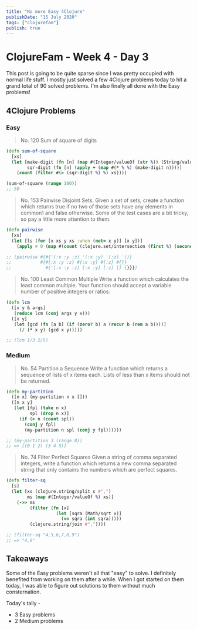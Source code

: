 ```yaml
---
title: "No more Easy 4Clojure"
publishDate: "15 July 2020"
tags: ["clojurefam"]
publish: true
---
```


# ClojureFam - Week 4 - Day 3

This post is going to be quite sparse since I was pretty occupied with normal life stuff. I mostly just solved a few 4Clojure problems today to hit a grand total of 90 solved problems. I'm also finally all done with the Easy problems!

## 4Clojure Problems

### Easy

> No. 120 Sum of square of digits

```clojure
(defn sum-of-square
  [xs]
  (let [make-digit (fn [n] (map #(Integer/valueOf (str %)) (String/valueOf n)))
        sqr-digit (fn [n] (apply + (map #(* % %) (make-digit n))))]
    (count (filter #(> (sqr-digit %) %) xs))))

(sum-of-square (range 100))
;; 50
```

> No. 153 Pairwise Disjoint Sets.
> Given a set of sets, create a function which returns true if no two of those sets have any elements in common1 and false otherwise. Some of the test cases are a bit tricky, so pay a little more attention to them.

```clojure
(defn pairwise
  [xs]
  (let [ls (for [x xs y xs :when (not= x y)] [x y])]
    (apply = 0 (map #(count (clojure.set/intersection (first %) (second %))) ls))))

;; (pairwise #{#{'(:x :y :z) '(:x :y) '(:z) '()}
;;           #{#{:x :y :z} #{:x :y} #{:z} #{}}
;;             #{'[:x :y :z] [:x :y] [:z] [] {}}})
```

> No. 100 Least Common Multiple
> Write a function which calculates the least common multiple. Your function should accept a variable number of positive integers or ratios.

```clojure
(defn lcm
  ([x y & args]
   (reduce lcm (conj args y x)))
  ([x y]
   (let [gcd (fn [a b] (if (zero? b) a (recur b (rem a b))))]
     (/ (* x y) (gcd x y)))))

;; (lcm 1/3 2/5)
```

### Medium

> No. 54 Partition a Sequence
> Write a function which returns a sequence of lists of x items each. Lists of less than x items should not be returned.

```clojure
(defn my-partition
  ([n x] (my-partition n x []))
  ([n x y]
   (let [fpl (take n x)
         spl (drop n x)]
     (if (> n (count spl))
       (conj y fpl)
       (my-partition n spl (conj y fpl))))))

;; (my-partition 3 (range 8))
;; => [(0 1 2) (3 4 5)]
```

> No. 74 Filter Perfect Squares
> Given a string of comma separated integers, write a function which returns a new comma separated string that only contains the numbers which are perfect squares.

```clojure
(defn filter-sq
  [s]
  (let [xs (clojure.string/split s #",")
        ms (map #(Integer/valueOf %) xs)]
    (->> ms
         (filter (fn [x]
                   (let [sqra (Math/sqrt x)]
                     (== sqra (int sqra)))))
         (clojure.string/join #","))))

;; (filter-sq "4,5,6,7,8,9")
;; => "4,9"
```

## Takeaways

Some of the Easy problems weren't all that "easy" to solve. I definitely benefited from working on them after a while. When I got started on them today, I was able to figure out solutions to them without much consternation.

Today's tally - 

* 3 Easy problems
* 2 Medium problems
